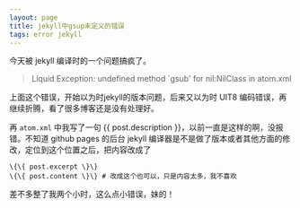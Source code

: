 ```yaml
---
layout: page
title: jekyll中gsup未定义的错误
tags: error jekyll
---
```


今天被 jekyll 编译时的一个问题搞疯了。
  
> Liquid Exception: undefined method `gsub' for nil:NilClass in atom.xml

上面这个错误，开始以为时jekyll的版本问题，后来又以为时 UIT8 编码错误，再继续折腾，看了很多博客还是没有处理好。

再 `atom.xml` 中我写了一句 \{\{ post.description \}\}，以前一直是这样的啊，没报错。不知道 github pages 的后台 jekyll 编译器是不是做了版本或者其他方面的修改，定位到这个位置之后，把内容改成了

    \{\{ post.excerpt \}\}
    \{\{ post.content \}\} # 改成这个也可以，只是内容太多，我不喜欢
    
差不多整了我两个小时，这么点小错误，妹的！
